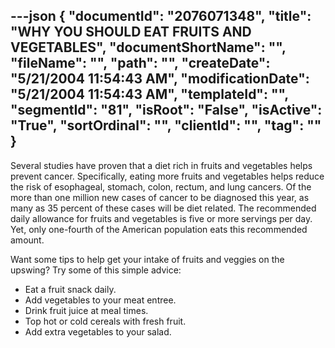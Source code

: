 ---json
{
  "documentId": "2076071348",
  "title": "WHY YOU SHOULD EAT FRUITS AND VEGETABLES",
  "documentShortName": "",
  "fileName": "",
  "path": "",
  "createDate": "5/21/2004 11:54:43 AM",
  "modificationDate": "5/21/2004 11:54:43 AM",
  "templateId": "",
  "segmentId": "81",
  "isRoot": "False",
  "isActive": "True",
  "sortOrdinal": "",
  "clientId": "",
  "tag": ""
}
---

Several studies have proven that a diet rich in fruits and vegetables helps prevent cancer. Specifically, eating more fruits and vegetables helps reduce the risk of esophageal, stomach, colon, rectum, and lung cancers. Of the more than one million new cases of cancer to be diagnosed this year, as many as 35 percent of these cases will be diet related. The recommended daily allowance for fruits and vegetables is 
five or more servings per day. Yet, only one-fourth of the American population eats this recommended amount.

Want some tips to help get your intake of fruits and veggies on the upswing? Try some of this simple advice:

* Eat a fruit snack daily. 
* Add vegetables to your meat entree. 
* Drink fruit juice at meal times. 
* Top hot or cold cereals with fresh fruit. 
* Add extra vegetables to your salad.
